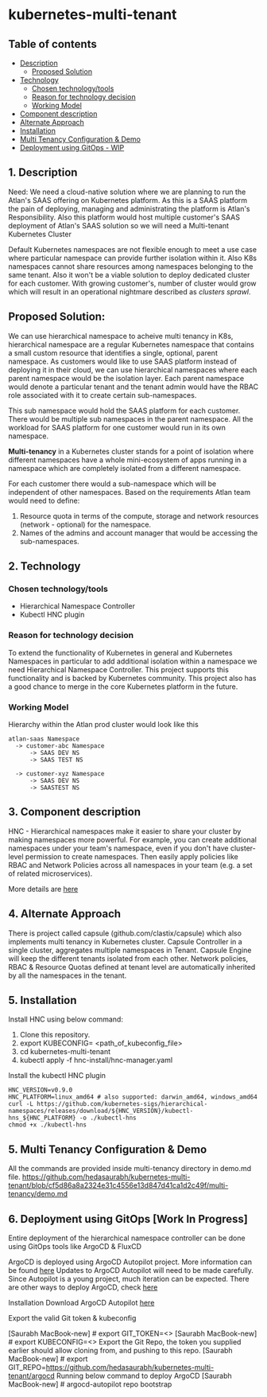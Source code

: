# kubernetes-multi-tenant

## Table of contents
* [Description](#desc)
  * [Proposed Solution](#sol)
* [Technology](#Tech)
  * [Chosen technology/tools](#chosen)
  * [Reason for technology decision](#deci)
  * [Working Model](#model)
* [Component description](#component)
* [Alternate Approach](#approach)
* [Installation](#installation)
* [Multi Tenancy Configuration & Demo](#demo)
* [Deployment using GitOps - WIP](#gitops)

<a name="desc"/>

## 1. Description

Need: We need a cloud-native solution where we are planning to run the Atlan's SAAS offering on Kubernetes platform. As this is a SAAS platform the pain of deploying, managing and administrating the platform is Atlan's Responsibility. Also this platform would host multiple customer's SAAS deployment of Atlan's SAAS solution so we will need a Multi-tenant Kubernetes Cluster 

Default Kubernetes namespaces are not flexible enough to meet a use case where particular namespace can provide further isolation within it. Also K8s namespaces cannot share resources among namespaces belonging to the same tenant. Also it won't be a viable solution to deploy dedicated cluster for each customer. With growing customer's, number of cluster would grow which will result in an operational nightmare described as _clusters sprawl_.

<a name="sol"/>

## Proposed Solution:

We can use hierarchical namespace to acheive multi tenancy in K8s, hierarchical namespace are a regular Kubernetes namespace that contains a small custom resource that identifies a single, optional, parent namespace. 
As customers would like to use SAAS platform instead of deploying it in their cloud, we can use hierarchical namespaces where each parent namespace would be the isolation layer. Each parent namespace would denote a particular tenant and the tenant admin would have the RBAC role associated with it to create certain sub-namespaces. 

This sub namespace would hold the SAAS platform for each customer. There would be multiple sub namespaces in the parent namespace. All the workload for SAAS platform for one customer would run in its own namespace.

__Multi-tenancy__ in a Kubernetes cluster stands  for a point of isolation where different namespaces have a whole mini-ecosystem of apps running in a namespace which are completely isolated from a different namespace.

For each customer there would a sub-namespace which will be independent of other namespaces. Based on the requirements Atlan team would need to define:
1. Resource quota in terms of the compute, storage and network resources (network - optional) for the namespace.
2. Names of the admins and account manager that would be accessing the sub-namespaces.

<a name="Tech"/>

## 2. Technology

<a name="chosen"/>

### Chosen technology/tools

* Hierarchical Namespace Controller
* Kubectl HNC plugin

<a name="deci"/>

### Reason for technology decision

To extend the functionality of Kubernetes in general and Kubernetes Namespaces in particular to add additional isolation within a namespace we need Hierarchical Namespace Controller.
This project supports this functionality and is backed by Kubernetes community. This project also has a good chance to merge in the core Kubernetes platform in the future.

<a name="model"/>

### Working Model

Hierarchy within the Atlan prod cluster would look like this

```
atlan-saas Namespace
  -> customer-abc Namespace
	  -> SAAS DEV NS
	  -> SAAS TEST NS

  -> customer-xyz Namespace
	  -> SAAS DEV NS
	  -> SAASTEST NS
```

<a name="component"/>

## 3. Component description


HNC - Hierarchical namespaces make it easier to share your cluster by making namespaces more powerful. For example, you can create additional namespaces under your team's namespace, even if you don't have cluster-level permission to create namespaces.
Then easily apply policies like RBAC and Network Policies across all namespaces in your team (e.g. a set of related microservices).

More details are [here](https://github.com/kubernetes-sigs/hierarchical-namespaces/blob/master/docs/user-guide/concepts.md)

<a name="approach"/>

## 4. Alternate Approach

There is project called capsule (github.com/clastix/capsule) which also implements multi tenancy in Kubernetes cluster. Capsule Controller in a single cluster, aggregates multiple namespaces in Tenant. Capsule Engine will keep the different tenants isolated from each other. Network policies, RBAC & Resource Quotas defined at tenant level are automatically inherited by all the namespaces in the tenant.

<a name="installation"/>

## 5. Installation

Install HNC using below command:
1. Clone this repository.
2. export KUBECONFIG= <path_of_kubeconfig_file>
3. cd kubernetes-multi-tenant
4. kubectl apply -f hnc-install/hnc-manager.yaml

Install the kubectl HNC plugin
```
HNC_VERSION=v0.9.0
HNC_PLATFORM=linux_amd64 # also supported: darwin_amd64, windows_amd64
curl -L https://github.com/kubernetes-sigs/hierarchical-namespaces/releases/download/${HNC_VERSION}/kubectl-hns_${HNC_PLATFORM} -o ./kubectl-hns
chmod +x ./kubectl-hns
```

<a name="demo"/>

## 5. Multi Tenancy Configuration & Demo

All the commands are provided inside multi-tenancy directory in demo.md file.
https://github.com/hedasaurabh/kubernetes-multi-tenant/blob/cf5d86a8a2324e31c4556e13d847d41ca1d2c49f/multi-tenancy/demo.md

<a name="gitops"/>

## 6. Deployment using GitOps [Work In Progress]

Entire deployment of the hierarchical namespace controller can be done using GitOps tools like ArgoCD & FluxCD

ArgoCD is deployed using ArgoCD Autopilot project. More information can be found [here](#https://argocd-autopilot.readthedocs.io/en/stable/Getting-Started/) Updates to ArgoCD Autopilot will need to be made carefully. Since Autopilot is a young project, much iteration can be expected. There are other ways to deploy ArgoCD, check [here](#https://argo-cd.readthedocs.io/en/stable/getting_started/)

Installation
Download ArgoCD Autopilot [here](#https://argocd-autopilot.readthedocs.io/en/stable/Installation-Guide/)

Export the valid Git token & kubeconfig

[Saurabh MacBook-new] # export GIT_TOKEN=<>
[Saurabh MacBook-new] # export KUBECONFIG=<>
Export the Git Repo, the token you supplied earlier should allow cloning from, and pushing to this repo.
[Saurabh MacBook-new] # export GIT_REPO=https://github.com/hedasaurabh/kubernetes-multi-tenant/argocd
Running below command to deploy ArgoCD
[Saurabh MacBook-new] # argocd-autopilot repo bootstrap
